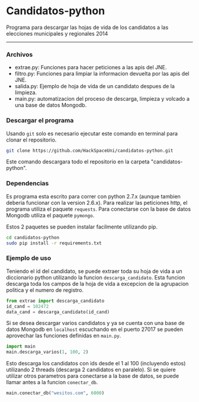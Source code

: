 Candidatos-python
=================
Programa para descargar las hojas de vida de los candidatos a las elecciones municipales y regionales 2014

***

### Archivos

* extrae.py: Funciones para hacer peticiones a las apis del JNE.
* filtro.py: Funciones para limpiar la informacion devuelta por las apis del JNE.
* salida.py: Ejemplo de hoja de vida de un candidato despues de la limpieza.
* main.py: automatizacion del proceso de descarga, limpieza y volcado a una base de datos Mongodb.

### Descargar el programa

Usando `git` solo es necesario ejecutar este comando en terminal para clonar el repositorio.
```bash
git clone https://github.com/HackSpaceUni/candidatos-python.git
```
Este comando descargara todo el repositorio en la carpeta "candidatos-python".

### Dependencias

Es programa esta escrito para correr con python 2.7.x (aunque tambien deberia funcionar con la version 2.6.x). Para realizar las peticiones http, el programa utiliza el paquete `requests`. Para conectarse con la base de datos Mongodb utiliza el paquete `pymongo`.

Estos 2 paquetes se pueden instalar facilmente utilizando pip.
```bash
cd candidatos-python
sudo pip install -r requirements.txt
```

### Ejemplo de uso

Teniendo el id del candidato, se puede extraer toda su hoja de vida a un diccionario python utilizando la funcion `descarga_candidato`. Esta funcion descarga toda los campos de la hoja de vida a excepcion de la agrupacion politica y el numero de registro.
```python
from extrae import descarga_candidato
id_cand = 102472
data_cand = descarga_candidato(id_cand)
```

Si se desea descargar varios candidatos y ya se cuenta con una base de datos Mongodb en `localhost` escuchando en el puerto 27017 se pueden aprovechar las funciones definidas en `main.py`.
```python
import main
main.descarga_varios(1, 100, 2)
```
Esto descarga los candidatos con ids desde el 1 al 100 (incluyendo estos) utilizando 2 threads (descarga 2 candidatos en paralelo). Si se quiere utilizar otros parametros para conectarse a la base de datos, se puede llamar antes a la funcion `conectar_db`.
```python
main.conectar_db("wesitos.com", 6000)
```
